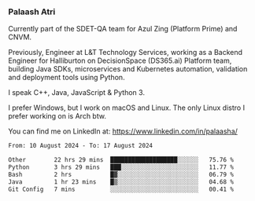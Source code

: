 ### Palaash Atri

Currently part of the SDET-QA team for Azul Zing (Platform Prime) and CNVM. 

Previously, Engineer at L&T Technology Services, working as a Backend Engineer for Halliburton on DecisionSpace (DS365.ai) Platform team, building Java SDKs, microservices and Kubernetes automation, validation and deployment tools using Python.

I speak C++, Java, JavaScript & Python 3.

I prefer Windows, but I work on macOS and Linux. The only Linux distro I prefer working on is Arch btw.

You can find me on LinkedIn at: https://www.linkedin.com/in/palaasha/

<!--START_SECTION:waka-->

```txt
From: 10 August 2024 - To: 17 August 2024

Other        22 hrs 29 mins  ███████████████████░░░░░░   75.76 %
Python       3 hrs 29 mins   ███░░░░░░░░░░░░░░░░░░░░░░   11.77 %
Bash         2 hrs           █▓░░░░░░░░░░░░░░░░░░░░░░░   06.79 %
Java         1 hr 23 mins    █▒░░░░░░░░░░░░░░░░░░░░░░░   04.68 %
Git Config   7 mins          ░░░░░░░░░░░░░░░░░░░░░░░░░   00.41 %
```

<!--END_SECTION:waka-->
